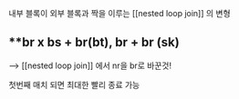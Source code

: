 내부 블록이 외부 블록과 짝을 이루는 [[nested loop join]] 의 변형

## **br x bs + br(bt), br + br (sk)
--> [[nested loop join]] 에서 nr을 br로 바꾼것!

첫번째 매치 되면 최대한 빨리 종료 가능